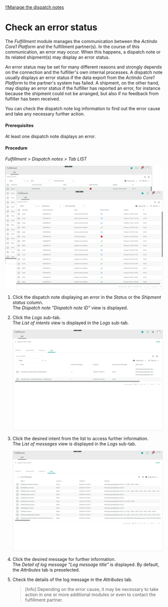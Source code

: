 [!!Manage the dispatch notes](../Operation/01_ManageDispatchNotes.md)  

# Check an error status

The *Fulfillment* module manages the communication between the *Actindo Core1 Platform* and the fulfillment partner(s). In the course of this communication, an error may occur. When this happens, a dispatch note or its related shipment(s) may display an error status.

An error status may be set for many different reasons and strongly depends on the connection and the fulfiller's own internal processes. A dispatch note usually displays an error status if the data export from the *Actindo Core1 Platform* to the partner's system has failed. A shipment, on the other hand, may display an error status if the fulfiller has reported an error, for instance because the shipment could not be arranged, but also if no feedback from fulfiller has been received.

You can check the dispatch note log information to find out the error cause and take any necessary further action.

#### Prerequisites

At least one dispatch note displays an error.

#### Procedure

*Fulfillment > Dispatch notes > Tab LIST*

![Error status](../../Assets/Screenshots/Fulfillment/DispatchNotes/DispatchNotesErrorStatus.png "[Error status]")

1. Click the dispatch note displaying an error in the *Status* or the *Shipment status* column.  
    The *Dispatch note "Dispatch note ID"* view is displayed. 

2. Click the *Logs* sub-tab.   
    The *List of intents* view is displayed in the *Logs* sub-tab.

    ![Logs](../../Assets/Screenshots/Fulfillment/DispatchNotes/DispatchNoteLogsError.png "[Logs]")

3. Click the desired intent from the list to access further information.  
    The *List of messages* view is displayed in the *Logs* sub-tab.  

    ![Messages](../../Assets/Screenshots/Fulfillment/DispatchNotes/DispatchNoteLogsMessages.png "[Messages]")

4. Click the desired message for further information.    
    The *Detail of log message "Log message title"* is displayed. By default, the *Attributes* tab is preselected.

    [comment]: <> (Passendes Screenshot hinzufügen, wenn Bug behoben. BUG-212. Stand 27.04.23)

5. Check the details of the log message in the *Attributes* tab. 

    > [Info] Depending on the error cause, it may be necessary to take action in one or more additional modules or even to contact the fulfillment partner.





